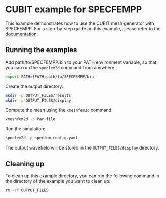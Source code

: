 # CUBIT example for SPECFEMPP

This example demonstrates how to use the CUBIT mesh generator with SPECFEMPP. For a step-by-step guide on this example, please refer to the [documentation](https://specfem2d-kokkos.readthedocs.io/en/latest/cookbooks/dim2/CUBIT/index.html).


## Running the examples

Add path/to/SPECFEMPP/bin to your PATH environment variable, so that you can
run the `specfem2d` command from anywhere.

```bash
export PATH=$PATH:path/to/SPECFEMPP/bin
```

Create the output directory:

```bash
mkdir -p OUTPUT_FILES/results
mkdir -p OUTPUT_FILES/display
```

Compute the mesh using the `xmeshfem2d` command:

```bash
xmeshfem2d -p Par_file
```

Run the simulation:

```bash
specfem2d -p specfem_config.yaml
```

The output wavefield will be stored in the `OUTPUT_FILES/display` directory.

## Cleaning up

To clean up this example directory, you can run the following command in the
directory of the example you want to clean up:

```bash
rm -rf OUTPUT_FILES
```
